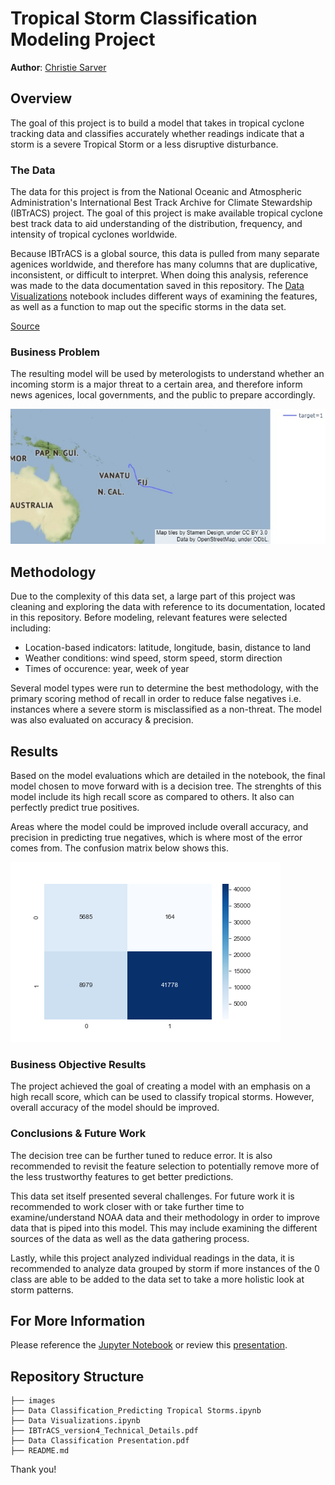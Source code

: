 # Tropical Storm Classification Modeling Project

**Author**: [Christie Sarver](mailto:christie.sarver@gmail.com)

## Overview

The goal of this project is to build a model that takes in tropical cyclone tracking data and classifies accurately whether readings indicate that a storm is a severe Tropical Storm or a less disruptive disturbance.

### The Data

The data for this project is from the National Oceanic and Atmospheric Administration's International Best Track Archive for Climate Stewardship (IBTrACS) project. The goal of this project is make available tropical cyclone best track data to aid understanding of the distribution, frequency, and intensity of tropical cyclones worldwide.

Because IBTrACS is a global source, this data is pulled from many separate agenices worldwide, and therefore has many columns that are duplicative, inconsistent, or difficult to interpret. When doing this analysis, reference was made to the data documentation saved in this repository. The [Data Visualizations](./Data%20Visualizations.ipynb) notebook includes different ways of examining the features, as well as a function to map out the specific storms in the data set. 

[Source](https://www.ncdc.noaa.gov/ibtracs/index.php)

### Business Problem

The resulting model will be used by meterologists to understand whether an incoming storm is a major threat to a certain area, and therefore inform news agenices, local governments, and the public to prepare accordingly.

![storm_map.jpg](./images/storm_map.jpg)

## Methodology

Due to the complexity of this data set, a large part of this project was cleaning and exploring the data with reference to its documentation, located in this repository. Before modeling, relevant features were selected including:
* Location-based indicators: latitude, longitude, basin, distance to land
* Weather conditions: wind speed, storm speed, storm direction
* Times of occurence: year, week of year

Several model types were run to determine the best methodology, with the primary scoring method of recall in order to reduce false negatives i.e. instances where a severe storm is misclassified as a non-threat. The model was also evaluated on accuracy & precision. 

## Results

Based on the model evaluations which are detailed in the notebook, the final model chosen to move forward with is a decision tree. The strenghts of this model include its high recall score as compared to others. It also can perfectly predict true positives. 

Areas where the model could be improved include overall accuracy, and precision in predicting true negatives, which is where most of the error comes from. The confusion matrix below shows this. 

![confusion_matrix.png](./images/confusion_matrix.png)

### Business Objective Results 

The project achieved the goal of creating a model with an emphasis on a high recall score, which can be used to classify tropical storms. However, overall accuracy of the model should be improved.

### Conclusions & Future Work

The decision tree can be further tuned to reduce error. It is also recommended to revisit the feature selection to potentially remove more of the less trustworthy features to get better predictions.

This data set itself presented several challenges. For future work it is recommended to work closer with or take further time to examine/understand NOAA data and their methodology in order to improve data that is piped into this model. This may include examining the different sources of the data as well as the data gathering process.

Lastly, while this project analyzed individual readings in the data, it is recommended to analyze data grouped by storm if more instances of the 0 class are able to be added to the data set to take a more holistic look at storm patterns.

## For More Information

Please reference the [Jupyter Notebook](./Data%20Classification_Predicting%20Tropical%20Storms.ipynb) or review this [presentation](./Data%20Classification%20APresentation.pdf).

## Repository Structure

```
├── images
├── Data Classification_Predicting Tropical Storms.ipynb
├── Data Visualizations.ipynb
├── IBTrACS_version4_Technical_Details.pdf
├── Data Classification Presentation.pdf
├── README.md

```
Thank you!
